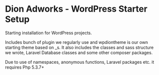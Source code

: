 Dion Adworks - WordPress Starter Setup
==============

Starting installation for WordPress projects.

Includes bunch of plugin we regularly use and wpdiontheme is our own starting theme
based on _s. It also includes the classes and sass structure we wrote,
 Laravel Database classes and some other composer packages.

Due to use of namespaces, anonymous functions, Laravel packages etc. it requires Php 5.3.7+
